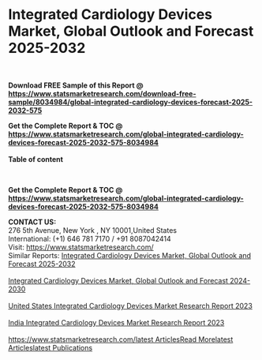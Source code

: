 <h1>Integrated Cardiology Devices Market, Global Outlook and Forecast 2025-2032</h1><br/><p><strong>Download FREE Sample of this Report @ <a href="https://www.statsmarketresearch.com/download-free-sample/8034984/global-integrated-cardiology-devices-forecast-2025-2032-575">https://www.statsmarketresearch.com/download-free-sample/8034984/global-integrated-cardiology-devices-forecast-2025-2032-575</a></strong></p><div><b>Get the Complete Report & TOC @ <a href="https://www.statsmarketresearch.com/global-integrated-cardiology-devices-forecast-2025-2032-575-8034984">https://www.statsmarketresearch.com/global-integrated-cardiology-devices-forecast-2025-2032-575-8034984</a></b></div><br><b>Table of content</b><p><br><div><b>Get the Complete Report & TOC @ <a href="https://www.statsmarketresearch.com/global-integrated-cardiology-devices-forecast-2025-2032-575-8034984">https://www.statsmarketresearch.com/global-integrated-cardiology-devices-forecast-2025-2032-575-8034984</a></b></div></p> <b>CONTACT US:</b><br>276 5th Avenue, New York , NY 10001,United States<br>International: (+1) 646 781 7170 / +91 8087042414<br>Visit: <a href="https://www.statsmarketresearch.com/">https://www.statsmarketresearch.com/</a><br>Similar Reports: <a href="https://www.statsmarketresearch.com/global-integrated-cardiology-devices-forecast-2025-2032-575-8034984">Integrated Cardiology Devices Market, Global Outlook and Forecast 2025-2032</a><br/><br/><a href="https://www.statsmarketresearch.com/global-integrated-cardiology-devices-forecast-2025-2032-575-8034984">Integrated Cardiology Devices Market, Global Outlook and Forecast 2024-2030</a><br/><br/><a href="https://www.statsmarketresearch.com/global-integrated-cardiology-devices-forecast-2025-2032-575-8034984">United States Integrated Cardiology Devices Market Research Report 2023</a><br/><br/><a href="https://www.statsmarketresearch.com/global-integrated-cardiology-devices-forecast-2025-2032-575-8034984">India Integrated Cardiology Devices Market Research Report 2023</a><br/><br/><a href="https://gyeongbokgung.com">https://www.statsmarketresearch.com/</a><a href="https://hallyeomaritime.com">latest Articles</a><a href="https://jingwansa.com">Read More</a><a href=https://nguoiviet.jp/">latest Articles</a><a href="https://www.intelmarketresearch.com/">latest Publications</a>